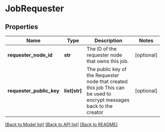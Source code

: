 # JobRequester

## Properties
Name | Type | Description | Notes
------------ | ------------- | ------------- | -------------
**requester_node_id** | **str** | The ID of the requester node that owns this job. | [optional] 
**requester_public_key** | **list[str]** | The public key of the Requester node that created this job This can be used to encrypt messages back to the creator | [optional] 

[[Back to Model list]](../README.md#documentation-for-models) [[Back to API list]](../README.md#documentation-for-api-endpoints) [[Back to README]](../README.md)


